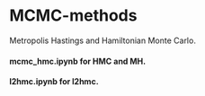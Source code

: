 # MCMC-methods
Metropolis Hastings and Hamiltonian Monte Carlo.

#### mcmc_hmc.ipynb for HMC and MH.

#### l2hmc.ipynb for l2hmc.
